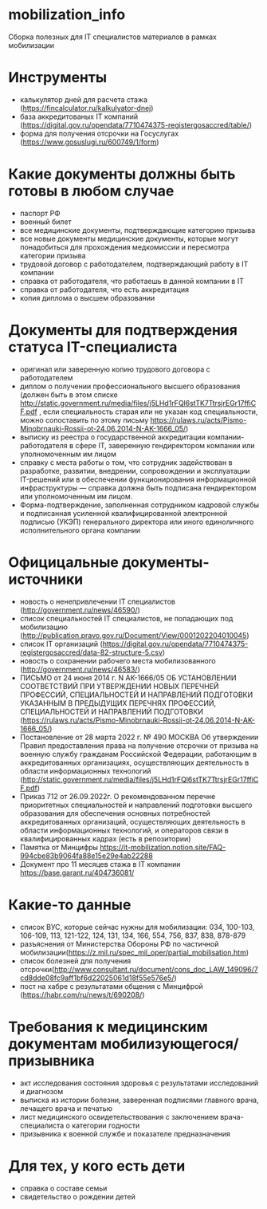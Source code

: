# mobilization_info
Сборка полезных для IT специалистов материалов в рамках мобилизации

# Инструменты
- калькулятор дней для расчета стажа (https://fincalculator.ru/kalkulyator-dnej)
- база аккредитованых IT компаний (https://digital.gov.ru/opendata/7710474375-registergosaccred/table/)
- форма для получения отсрочки на Госуслугах (https://www.gosuslugi.ru/600749/1/form)

# Какие документы должны быть готовы в любом случае
- паспорт РФ
- военный билет
- все медицинские документы, подтверждающие категорию призыва
- все новые документы медицинские документы, которые могут понадобиться для прохождения медкомиссии и пересмотра категории призыва
- трудовой договор с работодателем, подтверждающий работу в IT компании
- справка от работодателя, что работаешь в данной компании в IT
- справка от работодателя, что есть аккредитация
- копия диплома о высшем образовании

# Документы для подтверждения статуса IT-специалиста
- оригинал или заверенную копию трудового договора с работодателем
- диплом о получении профессионального высшего образования (должен быть в этом списке http://static.government.ru/media/files/j5LHd1rFQl6stTK7TtrsjrEGr17ffiCF.pdf , если специальность старая или не указан код специальности, можно сопоставить по этому письму https://rulaws.ru/acts/Pismo-Minobrnauki-Rossii-ot-24.06.2014-N-AK-1666_05/)
- выписку из реестра о государственной аккредитации компании-работодателя в сфере IT, заверенную гендиректором компании или уполномоченным им лицом
- справку с места работы о том, что сотрудник задействован в разработке, развитии, внедрении, сопровождении и эксплуатации IT-решений или в обеспечении функционирования информационной инфраструктуры — справка должна быть подписана гендиректором или уполномоченным им лицом.
- Форма-подтверждение, заполненная сотрудником кадровой службы и подписанная усиленной квалифицированной электронной подписью (УКЭП) генерального директора или иного единоличного исполнительного органа компании

# Официцальные документы-источники
- новость о ненепривлечении IT специалистов (http://government.ru/news/46590/)
- список специальностей IT специалистов, не попадающих под мобилизацию (http://publication.pravo.gov.ru/Document/View/0001202204010045)
- список IT организаций (https://digital.gov.ru/opendata/7710474375-registergosaccred/data-82-structure-5.csv)
- новость о сохранении рабочего места мобилизованного (http://government.ru/news/46583/)
- ПИСЬМО от 24 июня 2014 г. N АК-1666/05 ОБ УСТАНОВЛЕНИИ СООТВЕТСТВИЙ ПРИ УТВЕРЖДЕНИИ НОВЫХ ПЕРЕЧНЕЙ ПРОФЕССИЙ, СПЕЦИАЛЬНОСТЕЙ И НАПРАВЛЕНИЙ ПОДГОТОВКИ УКАЗАННЫМ В ПРЕДЫДУЩИХ ПЕРЕЧНЯХ ПРОФЕССИЙ, СПЕЦИАЛЬНОСТЕЙ И НАПРАВЛЕНИЙ ПОДГОТОВКИ (https://rulaws.ru/acts/Pismo-Minobrnauki-Rossii-ot-24.06.2014-N-AK-1666_05/)
- Постановление от 28 марта 2022 г. № 490 МОСКВА Об утверждении Правил предоставления права на получение отсрочки от призыва на военную службу гражданам Российской Федерации, работающим в аккредитованных организациях, осуществляющих деятельность в области информационных технологий (http://static.government.ru/media/files/j5LHd1rFQl6stTK7TtrsjrEGr17ffiCF.pdf)
- Приказ 712 от 26.09.2022г. О рекомендованном перечне приоритетных специальностей и направлений подготовки высшего образования для обеспечения основных потребностей аккредитованных организаций, осуществляющих деятельность в области информационных технологий, и операторов связи в квалифицированных кадрах (есть в репозитории)
- Памятка от Минцифры https://it-mobilization.notion.site/FAQ-994cbe83b9064fa88e15e29e4ab22288
- Документ про 11 месяцев стажа в IT компании https://base.garant.ru/404736081/

# Какие-то данные
- список ВУС, которые сейчас нужны для мобилизации: 034, 100-103, 106-109, 113, 121-122, 124, 131, 134, 166, 554, 756, 837, 838, 878-879
- разъяснения от Министерства Обороны РФ по частичной мобилизации(https://z.mil.ru/spec_mil_oper/partial_mobilisation.htm)
- список болезней для получения отсрочки(http://www.consultant.ru/document/cons_doc_LAW_149096/7cd8dde08fc9aff1bf6d22025061d18f55e576e5/)
- пост на хабре с результатами общения с Минцифрой (https://habr.com/ru/news/t/690208/)

# Требования к медицинским документам мобилизующегося/призывника
- акт исследования состояния здоровья с результатами исследований и диагнозом
- выписка из истории болезни, заверенная подписями главного врача, лечащего врача и печатью
- лист медицинского освидетельствования с заключением врача-специалиста о категории годности
- призывника к военной службе и показателе предназначения

# Для тех, у кого есть дети
- справка о составе семьи
- свидетельство о рождении детей


